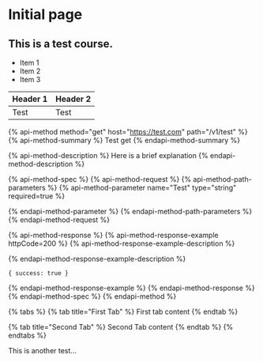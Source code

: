 # Initial page

## This is a test course.

* Item 1
* Item 2
* Item 3

| Header 1 | Header 2 |
| :--- | :--- |
| Test | Test |

{% api-method method="get" host="https://test.com" path="/v1/test" %}
{% api-method-summary %}
Test get
{% endapi-method-summary %}

{% api-method-description %}
Here is a brief explanation
{% endapi-method-description %}

{% api-method-spec %}
{% api-method-request %}
{% api-method-path-parameters %}
{% api-method-parameter name="Test" type="string" required=true %}

{% endapi-method-parameter %}
{% endapi-method-path-parameters %}
{% endapi-method-request %}

{% api-method-response %}
{% api-method-response-example httpCode=200 %}
{% api-method-response-example-description %}

{% endapi-method-response-example-description %}

```
{ success: true }
```
{% endapi-method-response-example %}
{% endapi-method-response %}
{% endapi-method-spec %}
{% endapi-method %}

{% tabs %}
{% tab title="First Tab" %}
First tab content
{% endtab %}

{% tab title="Second Tab" %}
Second Tab content
{% endtab %}
{% endtabs %}

This is another test...



